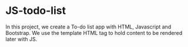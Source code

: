 # JS-todo-list

In this project, we create a To-do list app with HTML, Javascript and Bootstrap.
We use the template HTML tag to hold content to be rendered later with JS.
